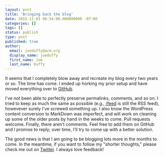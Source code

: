 ```yaml
---
layout: post
title: 'Bringing back the blog'
date: 2015-11-01 06:54:00.000000000 -07:00
categories: []
tags: []
status: publish
type: post
published: true
author:
  email: joeduffy@acm.org
  display_name: joeduffy
  first_name: Joe
  last_name: Duffy
---
```

It seems that I completely blow away and recreate my blog every two years or so.
The time has come.  I ended up horking my prior setup and have moved everything
over to [GitHub](github.com/joeduffy/joeduffy.github.io/).

I've not been able to perfectly preserve permalinks, comments, and so on.  I
tried to keep as much the same as possible (e.g., [/feed](/feed) is still the RSS
feed), howevever surely I've screwed something up.  I also know the WordPress
content conversion to MarkDown was imperfect, and will work on cleaning up some
of the older posts by hand in the weeks to come.  Pull requests welcome.  Finally,
there aren't comments.  Feel free to add them on GitHub and I promise to reply;
over time, I'll try to come up with a better solution.

The good news is that I am going to be blogging lots more in the months to come.
In the meantime, if you want to follow my "shorter thoughts," please check me
out on [Twitter](http://twitter.com/xjoeduffyx/).  I always love feedback!


